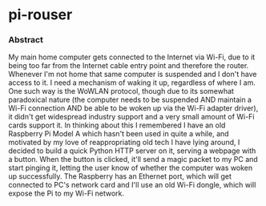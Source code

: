 # pi-rouser
### Abstract
My main home computer gets connected to the Internet via Wi-Fi, due to it being too far from the Internet cable entry point and therefore the router. Whenever I'm not home that same computer is suspended and I don't have access to it. I need a mechanism of waking it up, regardless of where I am. One such way is the WoWLAN protocol, though due to its somewhat paradoxical nature (the computer needs to be suspended AND maintain a Wi-Fi connection AND be able to be woken up via the Wi-Fi adapter driver), it didn't get widespread industry support and a very small amount of Wi-Fi cards support it. In thinking about this I remembered I have an old Raspberry Pi Model A which hasn't been used in quite a while, and motivated by my love of reappropriating old tech I have lying around, I decided to build a quick Python HTTP server on it, serving a webpage with a button. When the button is clicked, it'll send a magic packet to my PC and start pinging it, letting the user know of whether the computer was woken up successfully. The Raspberry has an Ethernet port, which will get connected to PC's network card and I'll use an old Wi-Fi dongle, which will expose the Pi to my Wi-Fi network.
